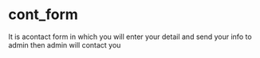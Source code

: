 # cont_form
It is acontact form in which you will enter your detail and send your info to admin then admin will contact you
